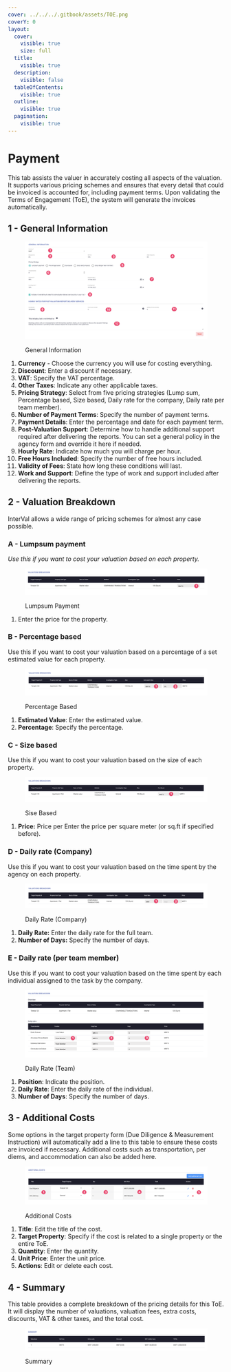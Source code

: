 ```yaml
---
cover: ../../../.gitbook/assets/TOE.png
coverY: 0
layout:
  cover:
    visible: true
    size: full
  title:
    visible: true
  description:
    visible: false
  tableOfContents:
    visible: true
  outline:
    visible: true
  pagination:
    visible: true
---
```


# Payment

This tab assists the valuer in accurately costing all aspects of the valuation. It supports various pricing schemes and ensures that every detail that could be invoiced is accounted for, including payment terms. Upon validating the Terms of Engagement (ToE), the system will generate the invoices automatically.

## 1 - General Information

<figure><img src="../../../.gitbook/assets/Payment General.png" alt=""><figcaption><p>General Information</p></figcaption></figure>

1. **Currency** - Choose the currency you will use for costing everything.
2. **Discount**: Enter a discount if necessary.
3. **VAT**: Specify the VAT percentage.
4. **Other Taxes**: Indicate any other applicable taxes.
5. **Pricing Strategy**: Select from five pricing strategies (Lump sum, Percentage based, Size based, Daily rate for the company, Daily rate per team member).
6. **Number of Payment Terms**: Specify the number of payment terms.
7. **Payment Details**: Enter the percentage and date for each payment term.
8. **Post-Valuation Support**: Determine how to handle additional support required after delivering the reports. You can set a general policy in the agency form and override it here if needed.
9. **Hourly Rate**: Indicate how much you will charge per hour.
10. **Free Hours Included**: Specify the number of free hours included.
11. **Validity of Fees**: State how long these conditions will last.
12. **Work and Support**: Define the type of work and support included after delivering the reports.

## 2 - Valuation Breakdown

InterVal allows a wide range of pricing schemes for almost any case possible.

### A - Lumpsum payment

_Use this if you want to cost your valuation based on each property._

<figure><img src="../../../.gitbook/assets/Lumpsum.png" alt=""><figcaption><p>Lumpsum Payment</p></figcaption></figure>

1. Enter the price for the property.

### B - Percentage based

Use this if you want to cost your valuation based on a percentage of a set estimated value for each property.

<figure><img src="../../../.gitbook/assets/Percentage.png" alt=""><figcaption><p>Percentage Based</p></figcaption></figure>

1. **Estimated Value**: Enter the estimated value.
2. **Percentage**: Specify the percentage.

### C - Size based

Use this if you want to cost your valuation based on the size of each property.

<figure><img src="../../../.gitbook/assets/Size.png" alt=""><figcaption><p>Sise Based</p></figcaption></figure>

1. **Price:** Price per Enter the price per square meter (or sq.ft if specified before).

### D - Daily rate (Company)

Use this if you want to cost your valuation based on the time spent by the agency on each property.

<figure><img src="../../../.gitbook/assets/Daily rate (company).png" alt=""><figcaption><p>Daily Rate (Company)</p></figcaption></figure>

1. **Daily Rate:** Enter the daily rate for the full team.
2. **Number of Days:** Specify the number of days.

### E - Daily rate (per team member)

Use this if you want to cost your valuation based on the time spent by each individual assigned to the task by the company.

<figure><img src="../../../.gitbook/assets/Team.png" alt=""><figcaption><p>Daily Rate (Team)</p></figcaption></figure>

1. **Position**: Indicate the position.
2. **Daily Rate**: Enter the daily rate of the individual.
3. **Number of Days**: Specify the number of days.

## 3 - Additional Costs

Some options in the target property form (Due Diligence & Measurement Instruction) will automatically add a line to this table to ensure these costs are invoiced if necessary. Additional costs such as transportation, per diems, and accommodation can also be added here.

<figure><img src="../../../.gitbook/assets/Additional Cost.png" alt=""><figcaption><p>Additional Costs</p></figcaption></figure>

1. **Title**: Edit the title of the cost.
2. **Target Property**: Specify if the cost is related to a single property or the entire ToE.
3. **Quantity**: Enter the quantity.
4. **Unit Price**: Enter the unit price.
5. **Actions**: Edit or delete each cost.

## 4 - Summary

This table provides a complete breakdown of the pricing details for this ToE. It will display the number of valuations, valuation fees, extra costs, discounts, VAT & other taxes, and the total cost.

<figure><img src="../../../.gitbook/assets/Summary.png" alt=""><figcaption><p>Summary</p></figcaption></figure>
